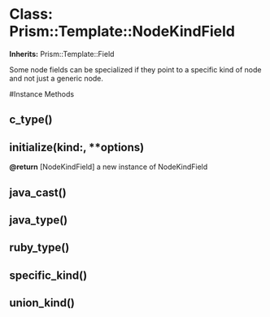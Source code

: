 # Class: Prism::Template::NodeKindField
**Inherits:** Prism::Template::Field
    

Some node fields can be specialized if they point to a specific kind of node
and not just a generic node.



#Instance Methods
## c_type() [](#method-i-c_type)

## initialize(kind:, **options) [](#method-i-initialize)

**@return** [NodeKindField] a new instance of NodeKindField

## java_cast() [](#method-i-java_cast)

## java_type() [](#method-i-java_type)

## ruby_type() [](#method-i-ruby_type)

## specific_kind() [](#method-i-specific_kind)

## union_kind() [](#method-i-union_kind)

